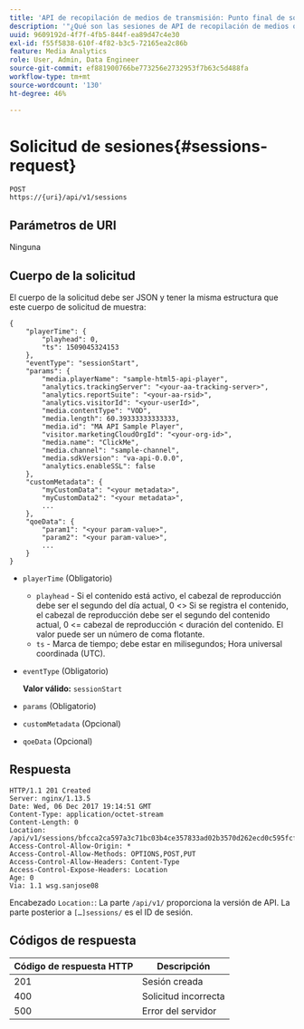 ```yaml
---
title: 'API de recopilación de medios de transmisión: Punto final de solicitud de sesiones'
description: '"¿Qué son las sesiones de API de recopilación de medios que solicitan parámetros y respuestas de extremo?"'
uuid: 9609192d-4f7f-4fb5-844f-ea89d47c4e30
exl-id: f55f5838-610f-4f82-b3c5-72165ea2c86b
feature: Media Analytics
role: User, Admin, Data Engineer
source-git-commit: ef881900766be773256e2732953f7b63c5d488fa
workflow-type: tm+mt
source-wordcount: '130'
ht-degree: 46%

---
```


# Solicitud de sesiones{#sessions-request}

```
POST 
https://{uri}/api/v1/sessions
```

## Parámetros de URI

Ninguna

## Cuerpo de la solicitud

El cuerpo de la solicitud debe ser JSON y tener la misma estructura que este cuerpo de solicitud de muestra:

```
{ 
    "playerTime": { 
        "playhead": 0, 
        "ts": 1509045324153 
    }, 
    "eventType": "sessionStart", 
    "params": { 
        "media.playerName": "sample-html5-api-player", 
        "analytics.trackingServer": "<your-aa-tracking-server>", 
        "analytics.reportSuite": "<your-aa-rsid>", 
        "analytics.visitorId": "<your-userId>", 
        "media.contentType": "VOD", 
        "media.length": 60.39333333333333, 
        "media.id": "MA API Sample Player", 
        "visitor.marketingCloudOrgId": "<your-org-id>", 
        "media.name": "ClickMe", 
        "media.channel": "sample-channel", 
        "media.sdkVersion": "va-api-0.0.0", 
        "analytics.enableSSL": false 
    }, 
    "customMetadata": { 
        "myCustomData": "<your metadata>", 
        "myCustomData2": "<your metadata>", 
        ... 
    }, 
    "qoeData": { 
        "param1": "<your param-value>", 
        "param2": "<your param-value>", 
        ... 
    } 
}
```

* `playerTime` (Obligatorio)
   * `playhead` - Si el contenido está activo, el cabezal de reproducción debe ser el segundo del día actual, 0  &lt;> Si se registra el contenido, el cabezal de reproducción debe ser el segundo del contenido actual, 0 &lt;= cabezal de reproducción &lt; duración del contenido. El valor puede ser un número de coma flotante.
   * `ts` - Marca de tiempo; debe estar en milisegundos; Hora universal coordinada (UTC).
* `eventType` (Obligatorio)

   **Valor válido:** `sessionStart`
* `params` (Obligatorio)
* `customMetadata` (Opcional)
* `qoeData` (Opcional)

## Respuesta

```
HTTP/1.1 201 Created 
Server: nginx/1.13.5 
Date: Wed, 06 Dec 2017 19:14:51 GMT 
Content-Type: application/octet-stream 
Content-Length: 0 
Location: /api/v1/sessions/bfcca2ca597a3c71bc03b4ce357833ad02b3570d262ecd0c595fcf8f2ae4df58 
Access-Control-Allow-Origin: * 
Access-Control-Allow-Methods: OPTIONS,POST,PUT 
Access-Control-Allow-Headers: Content-Type 
Access-Control-Expose-Headers: Location 
Age: 0 
Via: 1.1 wsg.sanjose08
```

Encabezado `Location:`: La parte `/api/v1/` proporciona la versión de API. La parte posterior a `[…]sessions/` es el ID de sesión.

## Códigos de respuesta

| Código de respuesta HTTP | Descripción |
|---|---|
| 201 | Sesión creada |
| 400 | Solicitud incorrecta |
| 500 | Error del servidor |
